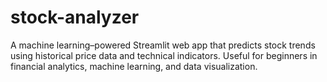 # stock-analyzer
A machine learning–powered Streamlit web app that predicts stock trends using historical price data and technical indicators. Useful for beginners in financial analytics, machine learning, and data visualization.
